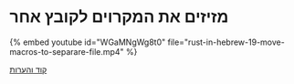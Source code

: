 # מזיזים את המקרוים לקובץ אחר




{% embed youtube id="WGaMNgWg8t0" file="rust-in-hebrew-19-move-macros-to-separare-file.mp4" %}


[קוד והערות](https://github.com/szabgab/learning-rust-in-hebrew-2024-02-25)
